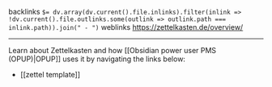 backlinks `$= dv.array(dv.current().file.inlinks).filter(inlink => !dv.current().file.outlinks.some(outlink => outlink.path === inlink.path)).join(" - ")`
weblinks https://zettelkasten.de/overview/
___
Learn about Zettelkasten and how [[Obsidian power user PMS (OPUP)|OPUP]] uses it by navigating the links below:

- [[zettel template]]